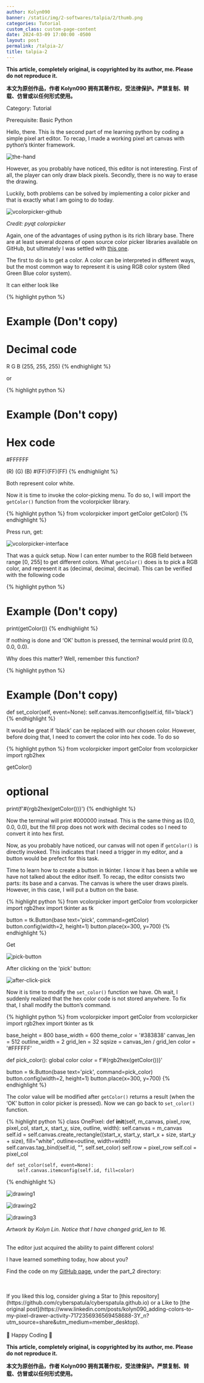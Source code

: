 ```yaml
---
author: Kolyn090
banner: /static/img/2-softwares/talpia/2/thumb.png
categories: Tutorial
custom_class: custom-page-content
date: 2024-03-09 17:00:00 -0500
layout: post
permalink: /talpia-2/
title: talpia-2
---
```



**This article, completely original, is copyrighted by its author, me. Please do not reproduce it.**


**本文为原创作品，作者 Kolyn090 拥有其著作权，受法律保护。严禁复制、转载、仿冒或以任何形式使用。**


Category: Tutorial


Prerequisite: Basic Python


Hello, there. This is the second part of me learning python by coding a simple pixel art editor. To recap, I made a working pixel art canvas with python’s tkinter framework.


![the-hand](/static/img/2-softwares/talpia/1/the-hand.png)


However, as you probably have noticed, this editor is not interesting. First of all, the player can only draw black pixels. Secondly, there is no way to erase the drawing.

Luckily, both problems can be solved by implementing a color picker and that is exactly what I am going to do today.


![vcolorpicker-github](/static/img/2-softwares/talpia/2/vcolorpicker-github.png)


*Credit: pyqt colorpicker*


Again, one of the advantages of using python is its rich library base. There are at least several dozens of open source color picker libraries available on GitHub, but ultimately I was settled with [this one](https://github.com/nlfmt/pyqt-colorpicker.git).


The first to do is to get a color. A color can be interpreted in different ways, but the most common way to represent it is using RGB color system (Red Green Blue color system).

It can either look like


{% highlight python %}
# Example (Don't copy)
# Decimal code
 R    G    B
(255, 255, 255)
{% endhighlight %}


or


{% highlight python %}
# Example (Don't copy)
# Hex code
#FFFFFF

 (R) (G) (B)
#(FF)(FF)(FF)
{% endhighlight %}


Both represent color white. 

Now it is time to invoke the color-picking menu. To do so, I will import the `getColor()` function from the vcolorpicker library.


{% highlight python %}
from vcolorpicker import getColor
getColor()
{% endhighlight %}


Press run, get:


![vcolorpicker-interface](/static/img/2-softwares/talpia/2/vcolorpicker-interface.png)


That was a quick setup. Now I can enter number to the RGB field between range [0, 255] to get different colors. What `getColor()` does is to pick a RGB color, and represent it as (decimal, decimal, decimal). This can be verified with the following code


{% highlight python %}
# Example (Don't copy)
print(getColor())
{% endhighlight %}


If nothing is done and ‘OK’ button is pressed, the terminal would print (0.0, 0.0, 0.0).

Why does this matter? Well, remember this function?


{% highlight python %}
# Example (Don't copy)
def set_color(self, event=None):
    self.canvas.itemconfig(self.id, fill='black')
{% endhighlight %}


It would be great if ‘black’ can be replaced with our chosen color. However, before doing that, I need to convert the color into hex code. To do so


{% highlight python %}
from vcolorpicker import getColor
from vcolorpicker import rgb2hex

getColor()
# optional
print(f'#{rgb2hex(getColor())}')
{% endhighlight %}


Now the terminal will print #000000 instead. This is the same thing as (0.0, 0.0, 0.0), but the fill prop does not work with decimal codes so I need to convert it into hex first.

Now, as you probably have noticed, our canvas will not open if `getColor()` is directly invoked. This indicates that I need a trigger in my editor, and a button would be prefect for this task.

Time to learn how to create a button in tkinter. I know it has been a while we have not talked about the editor itself. To recap, the editor consists two parts: its base and a canvas. The canvas is where the user draws pixels. However, in this case, I will put a button on the base.


{% highlight python %}
from vcolorpicker import getColor
from vcolorpicker import rgb2hex
import tkinter as tk

button = tk.Button(base
                   text='pick',
                   command=getColor)
button.config(width=2, height=1)
button.place(x=300, y=700)
{% endhighlight %}


Get


![pick-button](/static/img/2-softwares/talpia/2/pick-button.png)


After clicking on the 'pick' button:


![after-click-pick](/static/img/2-softwares/talpia/2/after-click-pick.png)


Now it is time to modify the `set_color()` function we have. Oh wait, I suddenly realized that the hex color code is not stored anywhere. To fix that, I shall modify the button’s command.


{% highlight python %}
from vcolorpicker import getColor
from vcolorpicker import rgb2hex
import tkinter as tk

base_height = 800
base_width = 600
theme_color = '#383838'
canvas_len = 512
outline_width = 2
grid_len = 32
sqsize = canvas_len / grid_len
color = '#FFFFFF'

def pick_color():
    global color
    color = f'#{rgb2hex(getColor())}'

button = tk.Button(base
                   text='pick',
                   command=pick_color)
button.config(width=2, height=1)
button.place(x=300, y=700)
{% endhighlight %}


The color value will be modified after `getColor()` returns a result (when the ‘OK’ button in color picker is pressed). Now we can go back to `set_color()` function.


{% highlight python %}
class OnePixel:
    def __init__(self, m_canvas, pixel_row, pixel_col,
                 start_x, start_y, size, outline, width):
        self.canvas = m_canvas
        self.id = self.canvas.create_rectangle((start_x,
                                                start_y,
                                                start_x + size,
                                                start_y + size),
                                               fill="white",
                                               outline=outline,
                                               width=width)
        self.canvas.tag_bind(self.id, "<ButtonPress-1>", self.set_color)
        self.row = pixel_row
        self.col = pixel_col

    def set_color(self, event=None):
        self.canvas.itemconfig(self.id, fill=color)
{% endhighlight %}


![drawing1](/static/img/2-softwares/talpia/2/drawing1.png)


![drawing2](/static/img/2-softwares/talpia/2/drawing1.png)


![drawing3](/static/img/2-softwares/talpia/2/drawing3.png)


*Artwork by Kolyn Lin. Notice that I have changed grid_len to 16.*


<br>
The editor just acquired the ability to paint different colors!

I have learned something today, how about you?


Find the code on my [GitHub page](https://github.com/Kolyn090/talpia), under the part_2 directory:




<br>
<br>
If you liked this log, consider giving a Star to [this repository](https://github.com/cyberspatula/cyberspatula.github.io) or a Like to [the original post](https://www.linkedin.com/posts/kolyn090_adding-colors-to-my-pixel-drawer-activity-7172356936569458688-3Y_n?utm_source=share&utm_medium=member_desktop).

<br>
<br>
🍯 Happy Coding 🍯


**This article, completely original, is copyrighted by its author, me. Please do not reproduce it.**


**本文为原创作品，作者 Kolyn090 拥有其著作权，受法律保护。严禁复制、转载、仿冒或以任何形式使用。**
